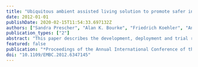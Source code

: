 ```yaml
---
title: "Ubiquitous ambient assisted living solution to promote safer independent living in older adults suffering from co-morbidity"
date: 2012-01-01
publishDate: 2020-02-15T11:54:33.697132Z
authors: ["Sandra Prescher", "Alan K. Bourke", "Friedrich Koehler", "Angelo Martins", "Hugo Sereno Ferreira", "Tiago Boldt Sousa", "Rui Nuno Castro", "Antonio Santos", "Marc Torrent", "Sergi Gomis", "Margarita Hospedales", "John Nelson"]
publication_types: ["2"]
abstract: "This paper describes the development, deployment and trial results from 9 volunteers using the eCAALYX system. The eCAALYX system is an ambient assisted living telemonitoring system aimed at older adults suffering with co-morbidity. Described is a raw account of the challenges that exist and results in bringing a Telemedicine system from laboratory to real-world implementation and results for usability, functionality and reliability. © 2012 IEEE."
featured: false
publication: "*Proceedings of the Annual International Conference of the IEEE Engineering in Medicine and Biology Society, EMBS*"
doi: "10.1109/EMBC.2012.6347145"
---
```



